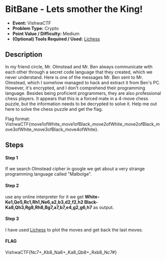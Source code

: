 # BitBane - Lets smother the King!
* **Event:** VishwaCTF
* **Problem Type:** Crypto
* **Point Value / Difficulty:** Medium
* **(Optional) Tools Required / Used:** [Lichess](lichess.org)

## Description
In my friend circle, Mr. Olmstead and Mr. Ben always communicate with each other through a secret code language that they created, which we never understand. Here is one of the messages Mr. Ben sent to Mr. Olmstead, which I somehow managed to hack and extract it from Ben's PC. However, it's encrypted, and I don't comprehend their programming language. Besides being proficient programmers, they are also professional chess players. It appears that this is a forced mate in a 4-move chess puzzle, but the information needs to be decrypted to solve it. Help me out here to solve the chess puzzle and get the flag.

Flag format: VishwaCTF{move1ofWhite_move1ofBlack_move2ofWhite_move2ofBlack_move3ofWhite_move3ofBlack_move4ofWhite}.


## Steps
#### Step 1
If we search Olmstead cipher in google we get about a very strange programming language called "Malbolge".
#### Step 2
use any online interpreter for it we get **White- Ke1,Qe5,Rc1,Rh1,Ne6,a2,b3,d2,f2,h2 Black- Ka8,Qh3,Rg8,Rh8,Bg7,a7,b7,e4,g2,g6,h7** as output.
#### Step 3
I have used [Lichess](lichess.org) to plot the moves and get back the last moves.

#### FLAG
VishwaCTF{Nc7+_Kb8_Na6+_Ka8_Qb8+_Rxb8_Nc7#}







